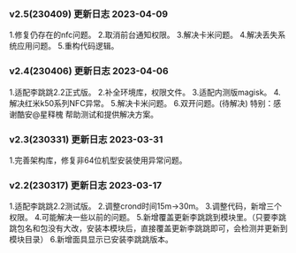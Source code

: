 ### v2.5(230409) 更新日志 2023-04-09
1.修复仍存在的nfc问题。
2.取消前台通知权限。
3.解决卡米问题。
4.解决丢失系统应用问题。
5.重构代码逻辑。

### v2.4(230406) 更新日志 2023-04-06
1.适配李跳跳2.2正式版。
2.补全环境库，权限文件。
3.适配内测版magisk。
4.解决红米k50系列NFC异常。
5.解决卡米问题。
6.双开问题。(待解决)
特别：感谢酷安@星释槐 帮助测试和提供解决方案。

### v2.3(230331) 更新日志 2023-03-31
1.完善架构库，修复非64位机型安装使用异常问题。

### v2.2(230317) 更新日志 2023-03-17
1.适配李跳跳2.2测试版。
2.调整crond时间15m->30m。
3.调整代码，新增三个权限。
4.可能解决一些以前的问题。
5.新增覆盖更新李跳跳到模块里。（只要李跳跳包名和包没有大改，安装本模块后，直接覆盖更新李跳跳即可，会检测并更新到模块目录）
6.新增面具显示已安装李跳跳版本。